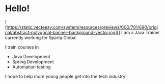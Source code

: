 # Hello!
![https://static.vecteezy.com/system/resources/previews/000/701/690/original/abstract-polygonal-banner-background-vector.jpg][]
I am a Java Trainer currently working for Sparta Global

I train courses in
- Java Development
- Spring Development
- Automation testing

I hope to help more young people get into the tech industry!
